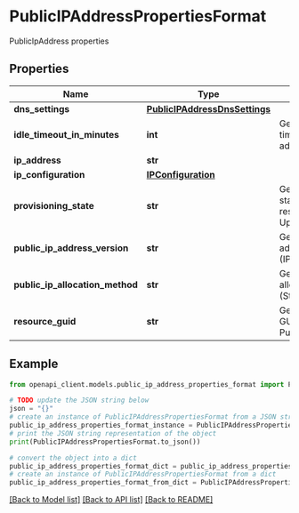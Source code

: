 # PublicIPAddressPropertiesFormat

PublicIpAddress properties

## Properties

Name | Type | Description | Notes
------------ | ------------- | ------------- | -------------
**dns_settings** | [**PublicIPAddressDnsSettings**](PublicIPAddressDnsSettings.md) |  | [optional] 
**idle_timeout_in_minutes** | **int** | Gets or sets the idle timeout of the public IP address | [optional] 
**ip_address** | **str** |  | [optional] 
**ip_configuration** | [**IPConfiguration**](IPConfiguration.md) |  | [optional] 
**provisioning_state** | **str** | Gets or sets Provisioning state of the PublicIP resource Updating/Deleting/Failed | [optional] 
**public_ip_address_version** | **str** | Gets or sets PublicIP address version (IPv4/IPv6) | [optional] 
**public_ip_allocation_method** | **str** | Gets or sets PublicIP allocation method (Static/Dynamic) | [optional] 
**resource_guid** | **str** | Gets or sets resource GUID property of the PublicIP resource | [optional] 

## Example

```python
from openapi_client.models.public_ip_address_properties_format import PublicIPAddressPropertiesFormat

# TODO update the JSON string below
json = "{}"
# create an instance of PublicIPAddressPropertiesFormat from a JSON string
public_ip_address_properties_format_instance = PublicIPAddressPropertiesFormat.from_json(json)
# print the JSON string representation of the object
print(PublicIPAddressPropertiesFormat.to_json())

# convert the object into a dict
public_ip_address_properties_format_dict = public_ip_address_properties_format_instance.to_dict()
# create an instance of PublicIPAddressPropertiesFormat from a dict
public_ip_address_properties_format_from_dict = PublicIPAddressPropertiesFormat.from_dict(public_ip_address_properties_format_dict)
```
[[Back to Model list]](../README.md#documentation-for-models) [[Back to API list]](../README.md#documentation-for-api-endpoints) [[Back to README]](../README.md)


